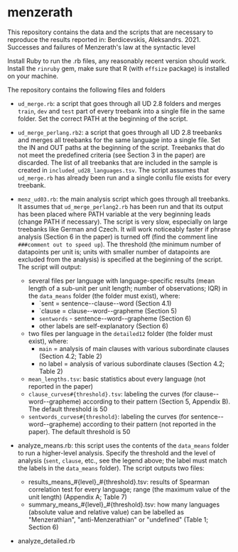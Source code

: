 # menzerath
 This repository contains the data and the scripts that are necessary to reproduce the results reported in: Berdicevskis, Aleksandrs. 2021. Successes and failures of Menzerath's law at the syntactic level

Install Ruby to run the .rb files, any reasonably recent version should work. Install the `rinruby` gem, make sure that R (with `effsize` package) is installed on your machine.

The repository contains the following files and folders 

- `ud_merge.rb`: a script that goes through all UD 2.8 folders and merges `train`, `dev` and `test` part of every treebank into a single file in the same folder. Set the correct PATH at the beginning of the script.

- `ud_merge_perlang.rb2`: a script that goes through all UD 2.8 treebanks and merges all treebanks for the same language into a single file. Set the IN and OUT paths at the beginning of the script. Treebanks that do not meet the predefined criteria (see Section 3 in the paper) are discarded. The list of all treebanks that are included in the sample is created in `included_ud28_languages.tsv`. The script assumes that `ud_merge.rb` has already been run and a single conllu file exists for every treebank.

- `menz_ud03.rb`: the main analysis script which goes through all treebanks. It assumes that `ud_merge_perlang2.rb` has been run and that its output has been placed where PATH variable at the very beginning leads (change PATH if necessary). The script is very slow, especially on large treebanks like German and Czech. It will work noticeably faster if phrase analysis (Section 6 in the paper) is turned off (find the comment line `###comment out to speed up`). The threshold (the minimum number of datapoints per unit is; units with smaller number of datapoints are excluded from the analysis) is specified at the beginning of the script. The script will output:
    - several files per language with language-specific results (mean length of a sub-unit per unit length; number of observations; IQR) in the `data_means` folder (the folder must exist), where:
        - `sent = sentence--clause--word (Section 4.1)
        - `clause = clause--word--grapheme (Section 5)
        - `sentwords` - sentence--word--grapheme (Section 6)
        - other labels are self-explanatory (Section 6)
    - two files per language in the `detailed12` folder (the folder must exist), where:
        - `main` = analysis of main clauses with various subordinate clauses (Section 4.2; Table 2)
        - no label = analysis of various subordinate clauses (Section 4.2; Table 2)
    - `mean_lengths.tsv`: basic statistics about every language (not reported in the paper)
    - `clause_curves#{threshold}.tsv`: labeling the curves (for clause--word--grapheme) according to their pattern (Section 5, Appendix B). The default threshold is 50
    - `sentwords_curves#{threshold}`: labeling the curves (for sentence--word--grapheme) according to their pattern (not reported in the paper). The default threshold is 50

- analyze_means.rb: this script uses the contents of the `data_means` folder to run a higher-level analysis. Specify the threshold and the level of analysis (`sent`, `clause`, etc., see the legend above; the label must match the labels in the `data_means` folder). The script outputs two files: 
    - results_means_#{level}_#{threshold}.tsv: results of Spearman correlation test for every language; range (the maximum value of the unit length) (Appendix A; Table 7)
    - summary_means_#{level}_#{threshold}.tsv: how many languages (absolute value and relative value) can be labelled as "Menzerathian", "anti-Menzerathian" or "undefined" (Table 1; Section 6)
    
- analyze_detailed.rb
